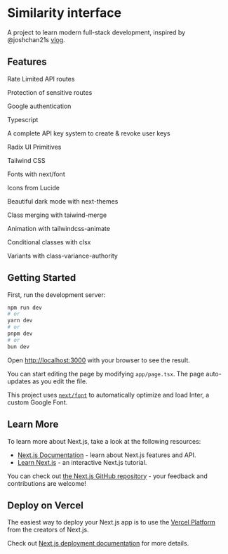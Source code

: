 # Similarity interface
A project to learn modern full-stack development, inspired by @joshchan21s [vlog](https://www.youtube.com/watch?v=4lUkSgvmTYM&t=4s).


## Features
Rate Limited API routes

Protection of sensitive routes

Google authentication

Typescript

A complete API key system to create & revoke user keys

Radix UI Primitives

Tailwind CSS

Fonts with next/font

Icons from Lucide

Beautiful dark mode with next-themes

Class merging with taiwind-merge

Animation with tailwindcss-animate

Conditional classes with clsx

Variants with class-variance-authority

## Getting Started

First, run the development server:

```bash
npm run dev
# or
yarn dev
# or
pnpm dev
# or
bun dev
```

Open [http://localhost:3000](http://localhost:3000) with your browser to see the result.

You can start editing the page by modifying `app/page.tsx`. The page auto-updates as you edit the file.

This project uses [`next/font`](https://nextjs.org/docs/basic-features/font-optimization) to automatically optimize and load Inter, a custom Google Font.

## Learn More

To learn more about Next.js, take a look at the following resources:

- [Next.js Documentation](https://nextjs.org/docs) - learn about Next.js features and API.
- [Learn Next.js](https://nextjs.org/learn) - an interactive Next.js tutorial.

You can check out [the Next.js GitHub repository](https://github.com/vercel/next.js/) - your feedback and contributions are welcome!

## Deploy on Vercel

The easiest way to deploy your Next.js app is to use the [Vercel Platform](https://vercel.com/new?utm_medium=default-template&filter=next.js&utm_source=create-next-app&utm_campaign=create-next-app-readme) from the creators of Next.js.

Check out  [Next.js deployment documentation](https://nextjs.org/docs/deployment) for more details.
